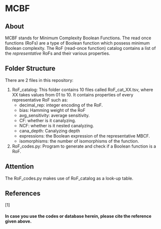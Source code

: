 # MCBF

## About
MCBF stands for Minimum Complexity Boolean Functions. The read once functions (RoFs) are a type of Boolean function which possess minimum Boolean complexity.
The RoF (read-once function) catalog contains a list of the *representative* RoFs and their various properties. 

## Folder Structure
There are 2 files in this repository:
  1. RoF_catalog: This folder contains 10 files called RoF_cat_XX.tsv, where XX takes values from 01 to 10. 
       It contains properties of every representative RoF such as:
       * decimal_rep: integer encoding of the RoF.
       * bias: Hamming weight of the RoF
       * avg_sensitivity: average sensitivity.
       * CF: whether is it canalyzing.
       * NCF: whether is it nested canalyzing.
       * cana_depth: Canalyzing depth
       * expressions: the Boolean expression of the representative MBCF.
       * isomorphisms: the number of isomorphisms of the function.
  2. RoF_codes.py: Program to generate and check if a Boolean function is a RoF.

## Attention
The RoF_codes.py makes use of RoF_catalog as a look-up table.  

## References
<a id="1">[1]</a>

#### In case you use the codes or database herein, please cite the reference given above. 


